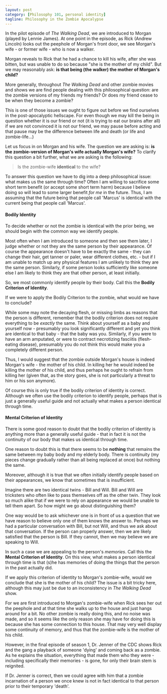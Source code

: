 ```yaml
---
layout: post
category: [Philosophy 101, personal identity]
tagline: Philosophy in the Zombie Apocalypse
---
```


In the pilot episode of *The Walking Dead*, we are introduced to Morgan (played by Lennie James). At one point in the episode, as Rick (Andrew Lincoln) looks out the peephole of Morgan's front door, we see Morgan's wife - or former wife - who is now a walker.

Morgan reveals to Rick that he had a chance to kill his wife, after she was bitten, but was unable to do so because "she is the mother of my child". But we may reasonably ask: **is that being (the walker) the mother of Morgan's child?**

More generally, throughout *The Walking Dead* and other zombie movies and shows we are find people dealing with this philosophical question: are the zombie versions of my friends my friends? Or does my friend cease to be when they become a zombie?

<!-- more -->

This is one of those issues we ought to figure out before we find ourselves in the post-apocalyptic hellscape. For even though we may kill the being in question whether it is our friend or not (it is trying to eat our brains after all) if we are not convinced it is not our friend, we may pause before acting and that pause may be the difference between life and death (or life and zombie-life...)

Let us focus in on Morgan and his wife. The question we are asking is: **is the zombie-version of Morgan's wife actually Morgan's wife?** To clarify this question a bit further, what we are asking is the following:

> Is the zombie-wife **identical** to the wife?

To answer this question we have to dig into a deep philosophical issue: what makes us the same through time? Often I am willing to sacrifice some short term benefit (or accept some short term harm) because I believe doing so will lead to some larger benefit *for me* in the future. Thus, I am assuming that the future being that people call 'Marcus' is identical with the current being that people call 'Marcus'.

#### Bodily Identity ####
To decide whether or not the zombie is identical with the prior being, we should begin with the common way we identify people.

Most often when I am introduced to someone and then see them later, I judge whether or not they are the same person by their appearance. Of course the appearance doesn't have to be exactly the same - they can change their hair, get tanner or paler, wear different clothes, etc. - but if I am unable to match up any physical features I am unlikely to think they are the same person. Similarly, if some person looks sufficiently like someone else I am likely to think they are that other person, at least initially.

So, we most commonly identify people by their body. Call this the  **Bodily Criterion of Identity**.

If we were to apply the Bodily Criterion to the zombie, what would we have to conclude? 

While some may note the decaying flesh, or missing limbs as reasons that the person is different, remember that the bodily criterion does not require everything to be *exactly* the same. Think about yourself as a baby and yourself now - presumably you look significantly different and yet you think are identical to that baby - that the baby was you. Similarly, if you were to have an arm amputated, or were to contract necrotizing fasciitis (flesh-eating disease), presumably you do not think this would make you a completely different person.

Thus, I would suggest that the zombie outside Morgan's house is indeed Morgan's wife - the mother of his child. In killing her he would indeed be killing the mother of his child, and thus perhaps he ought to refrain from killing her (given that, as the story goes, she is not particularly a threat to him or his son anymore).

Of course this is only true if the bodily criterion of identity is correct. Although we often use the bodily criterion to identify people, perhaps that is just a generally useful guide and not actually what makes a person identical through time.

#### Mental Criterion of Identity ####
There is some good reason to doubt that the bodily criterion of identity is anything more than a generally useful guide - that in fact it is not the continuity of our body that makes us identical through time.

One reason to doubt this is that there seems to be  **nothing** that remains the same between my baby body and my elderly body. There is continuity (my pieces change gradually rather than all being replaced at once) but nothing the same.

Moreover, although it is true that we often initially identify people based on their appearances, we know that sometimes that is insufficient.

Imagine there are two identical twins - Bill and Will. Bill and Will are tricksters who often like to pass themselves off as the other twin. They look so much alike that if we were to rely on appearance we would be unable to tell them apart. So how might we go about distinguishing them?

One way would be to ask whichever one is in front of us a question that we have reason to believe only one of them knows the answer to. Perhaps we had a particular conversation with Bill, but not Will, and thus we ask about that conversation. If the person can properly answer, then we are likely satisfied that the person is Bill. If they cannot, then we may believe we are speaking to Will.

In such a case we are appealing to the person's *memories*. Call this the  **Mental Criterion of Identity**. On this view, what makes a person identical through time is that (s)he has memories of doing the things that the person in the past actually did.

If we apply this criterion of identity to Morgan's zombie-wife, would we conclude that she is the mother of his child? The issue is a bit tricky here, although this may just be due to an inconsistency in *The Walking Dead* show.

For we are first introduced to Morgan's zombie-wife when Rick sees her out the peephole and at that time she walks up to the house and just hangs around for a bit. No other zombie is really doing this, and no noise was made, and so it seems like the only reason she may have for doing this is because she has some connection to this house. That may very well display some continuity of memory, and thus that the zombie-wife is the mother of his child.

However, in the final episode of season 1, Dr. Jenner of the CDC shows Rick and the gang a playback of someone 'dying' and coming back as a zombie. As he explains the situation, everything that made them who they were - including specifically their memories - is gone, for only their brain stem is reignited.

If Dr. Jenner is correct, then we could agree with him that a zombie incarnation of a person we once knew is not in fact identical to that person prior to their temporary 'death'.